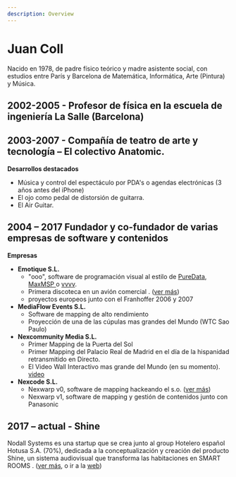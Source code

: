```yaml
---
description: Overview
---
```


# Juan Coll

Nacido en 1978, de padre físico teórico y madre asistente social, con estudios entre París y Barcelona de Matemática, Informática, Arte \(Pintura\) y Música. ​

## 2002-2005 - Profesor de física en la escuela de ingeniería La Salle \(Barcelona\)​

## **2003-2007** - Compañía de teatro de arte y tecnología – El colectivo Anatomic.

**Desarrollos destacados**

* Música y control del espectáculo por PDA's o agendas electrónicas \(3 años antes del iPhone\)
* El ojo como pedal de distorsión de guitarra.
* El Air Guitar.

## **2004 – 2017** Fundador y co-fundador de varias empresas de software y contenidos

**Empresas**

* **Emotique S.L.** 
  * "ooo", software de programación visual al estilo de [PureData](https://puredata.info/), [MaxMSP ](https://cycling74.com/)o [vvvv](https://vvvv.org/).
  * Primera discoteca en un avión comercial . \([ver más](./)\)
  * proyectos europeos junto con el Franhoffer 2006 y 2007
* **MediaFlow Events S.L.**
  * Software de mapping de alto rendimiento 
  * Proyección de una de las cúpulas mas grandes del Mundo \(WTC Sao Paulo\) 
* **Nexcommunity Media S.L.**
  * Primer Mapping de la Puerta del Sol
  * Primer Mapping del Palacio Real de Madrid en el día de la hispanidad retransmitido en Directo. 
  * El Video Wall Interactivo mas grande del Mundo \(en su momento\). [video](https://vimeo.com/291501766) 
* **Nexcode S.L.**
  * Nexwarp v0, software de mapping hackeando el s.o. \([ver más](programming/nexwarp.md)\)
  * Nexwarp v1, software de mapping y gestión de contenidos junto con Panasonic

## **2017 –  actual** - Shine

Nodall Systems es una startup que se crea junto al group Hotelero español Hotusa S.A. \(70%\), dedicada a la conceptualización y creación del producto Shine, un sistema audiovisual que transforma las habitaciones en SMART ROOMS . \([ver más](timeline/nodall-systems-sl/), o ir a la [web](http://www.shinesmartroom.com/)\)


